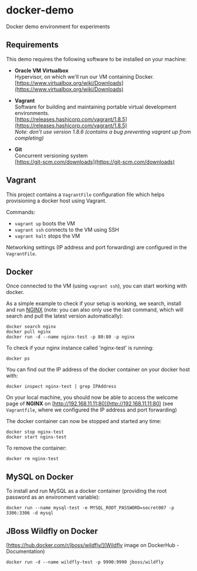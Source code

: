 # docker-demo
Docker demo environment for experiments

## Requirements
This demo requires the following software to be installed on your machine:

* **Oracle VM Virtualbox**   
Hypervisor, on which we'll run our VM containing Docker.  
[https://www.virtualbox.org/wiki/Downloads](https://www.virtualbox.org/wiki/Downloads)
 
* **Vagrant**  
Software for building and maintaining portable virtual development environments.  
[https://releases.hashicorp.com/vagrant/1.8.5](https://releases.hashicorp.com/vagrant/1.8.5)  
*Note: don't use version 1.8.6 (contains a bug preventing vagrant up from completing)*
* **Git**  
Concurrent versioning system  
[https://git-scm.com/downloads](https://git-scm.com/downloads)


## Vagrant
This project contains a `VagrantFile` configuration file which helps provisioning a docker host using Vagrant.

Commands:

* `vagrant up` boots the VM
* `vagrant ssh` connects to the VM using SSH
* `vagrant halt` stops the VM

Networking settings (IP address and port forwarding) are configured in the `VagrantFile`.

## Docker
Once connected to the VM (using `vagrant ssh`), you can start working with docker.

As a simple example to check if your setup is working, we search, install and run [NGINX](https://www.nginx.com) (note: you can also only use the last command, which will search and pull the latest version automatically):

    docker search nginx
    docker pull nginx
    docker run -d --name nginx-test -p 80:80 -p nginx
	
To check if your nginx instance called 'nginx-test' is running:

    docker ps

You can find out the IP address of the docker container on your docker host with:

    docker inspect nginx-test | grep IPAddress

On your local machine, you should now be able to access the welcome page of **NGINX** on 
[http://192.168.11.11:80](http://192.168.11.11:80) (see `Vagrantfile`, where we configured the IP address and port forwarding)

The docker container can now be stopped and started any time:

    docker stop nginx-test
    docker start nginx-test

To remove the container:

    docker rm nginx-test

## MySQL on Docker

To install and run MySQL as a docker container (providing the root password as an environment variable):

    docker run --name mysql-test -e MYSQL_ROOT_PASSWORD=secret007 -p 3306:3306 -d mysql
	
## JBoss Wildfly on Docker

[https://hub.docker.com/r/jboss/wildfly/](Wildfly image on DockerHub - Documentation)

    docker run -d --name wildfly-test -p 9990:9990 jboss/wildfly

